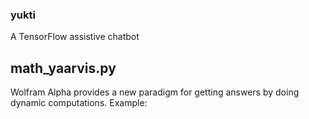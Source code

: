 ### yukti
A TensorFlow assistive chatbot

## math_yaarvis.py
Wolfram Alpha provides a new paradigm for getting answers by doing dynamic computations. Example:
